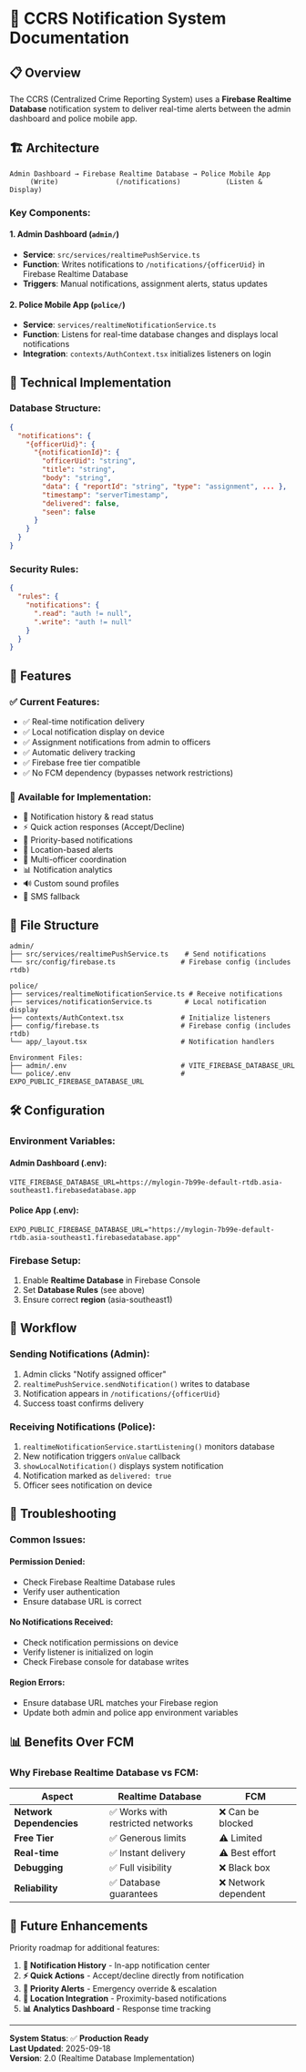 # 🚨 CCRS Notification System Documentation

## 📋 Overview

The CCRS (Centralized Crime Reporting System) uses a **Firebase Realtime Database** notification system to deliver real-time alerts between the admin dashboard and police mobile app.

## 🏗️ Architecture

```
Admin Dashboard → Firebase Realtime Database → Police Mobile App
     (Write)              (/notifications)           (Listen & Display)
```

### **Key Components:**

#### **1. Admin Dashboard (`admin/`)**
- **Service**: `src/services/realtimePushService.ts`
- **Function**: Writes notifications to `/notifications/{officerUid}` in Firebase Realtime Database
- **Triggers**: Manual notifications, assignment alerts, status updates

#### **2. Police Mobile App (`police/`)**
- **Service**: `services/realtimeNotificationService.ts`
- **Function**: Listens for real-time database changes and displays local notifications
- **Integration**: `contexts/AuthContext.tsx` initializes listeners on login

## 🔧 Technical Implementation

### **Database Structure:**
```json
{
  "notifications": {
    "{officerUid}": {
      "{notificationId}": {
        "officerUid": "string",
        "title": "string",
        "body": "string", 
        "data": { "reportId": "string", "type": "assignment", ... },
        "timestamp": "serverTimestamp",
        "delivered": false,
        "seen": false
      }
    }
  }
}
```

### **Security Rules:**
```json
{
  "rules": {
    "notifications": {
      ".read": "auth != null",
      ".write": "auth != null"
    }
  }
}
```

## 🚀 Features

### **✅ Current Features:**
- ✅ Real-time notification delivery
- ✅ Local notification display on device
- ✅ Assignment notifications from admin to officers
- ✅ Automatic delivery tracking
- ✅ Firebase free tier compatible
- ✅ No FCM dependency (bypasses network restrictions)

### **🔮 Available for Implementation:**
- 📱 Notification history & read status
- ⚡ Quick action responses (Accept/Decline)
- 🎯 Priority-based notifications
- 📍 Location-based alerts
- 👥 Multi-officer coordination
- 📊 Notification analytics
- 🔊 Custom sound profiles
- 📱 SMS fallback

## 📂 File Structure

```
admin/
├── src/services/realtimePushService.ts    # Send notifications
└── src/config/firebase.ts                # Firebase config (includes rtdb)

police/  
├── services/realtimeNotificationService.ts # Receive notifications
├── services/notificationService.ts        # Local notification display
├── contexts/AuthContext.tsx              # Initialize listeners
├── config/firebase.ts                    # Firebase config (includes rtdb)
└── app/_layout.tsx                       # Notification handlers

Environment Files:
├── admin/.env                            # VITE_FIREBASE_DATABASE_URL
└── police/.env                           # EXPO_PUBLIC_FIREBASE_DATABASE_URL
```

## 🛠️ Configuration

### **Environment Variables:**

#### **Admin Dashboard (.env):**
```env
VITE_FIREBASE_DATABASE_URL=https://mylogin-7b99e-default-rtdb.asia-southeast1.firebasedatabase.app
```

#### **Police App (.env):**
```env
EXPO_PUBLIC_FIREBASE_DATABASE_URL="https://mylogin-7b99e-default-rtdb.asia-southeast1.firebasedatabase.app"
```

### **Firebase Setup:**
1. Enable **Realtime Database** in Firebase Console
2. Set **Database Rules** (see above)
3. Ensure correct **region** (asia-southeast1)

## 🔄 Workflow

### **Sending Notifications (Admin):**
1. Admin clicks "Notify assigned officer"
2. `realtimePushService.sendNotification()` writes to database
3. Notification appears in `/notifications/{officerUid}` 
4. Success toast confirms delivery

### **Receiving Notifications (Police):**
1. `realtimeNotificationService.startListening()` monitors database
2. New notification triggers `onValue` callback
3. `showLocalNotification()` displays system notification
4. Notification marked as `delivered: true`
5. Officer sees notification on device

## 🐛 Troubleshooting

### **Common Issues:**

#### **Permission Denied:**
- Check Firebase Realtime Database rules
- Verify user authentication
- Ensure database URL is correct

#### **No Notifications Received:**
- Check notification permissions on device
- Verify listener is initialized on login
- Check Firebase console for database writes

#### **Region Errors:**
- Ensure database URL matches your Firebase region
- Update both admin and police app environment variables

## 📊 Benefits Over FCM

### **Why Firebase Realtime Database vs FCM:**

| Aspect | Realtime Database | FCM |
|--------|------------------|-----|
| **Network Dependencies** | ✅ Works with restricted networks | ❌ Can be blocked |
| **Free Tier** | ✅ Generous limits | ⚠️ Limited |
| **Real-time** | ✅ Instant delivery | ⚠️ Best effort |
| **Debugging** | ✅ Full visibility | ❌ Black box |
| **Reliability** | ✅ Database guarantees | ❌ Network dependent |

## 🔮 Future Enhancements

Priority roadmap for additional features:

1. **📱 Notification History** - In-app notification center
2. **⚡ Quick Actions** - Accept/decline directly from notification  
3. **🎯 Priority Alerts** - Emergency override & escalation
4. **📍 Location Integration** - Proximity-based notifications
5. **📊 Analytics Dashboard** - Response time tracking

---

**System Status**: ✅ **Production Ready**  
**Last Updated**: 2025-09-18  
**Version**: 2.0 (Realtime Database Implementation)